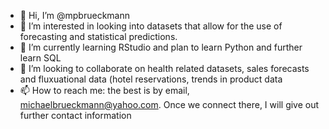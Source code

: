 - 👋 Hi, I’m @mpbrueckmann
- 👀 I’m interested in looking into datasets that allow for the use of forecasting and statistical predictions.
- 🌱 I’m currently learning RStudio and plan to learn Python and further learn SQL
- 💞️ I’m looking to collaborate on health related datasets, sales forecasts and fluxuational data (hotel reservations, trends in product data
- 📫 How to reach me: the best is by email, michaelbrueckmann@yahoo.com.  Once we connect there, I will give out further contact information

<!---
mpbrueckmann/mpbrueckmann is a ✨ special ✨ repository because its `README.md` (this file) appears on your GitHub profile.
You can click the Preview link to take a look at your changes.
--->
